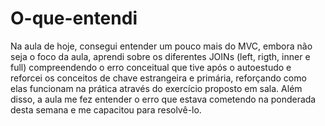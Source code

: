 # O-que-entendi

  Na aula de hoje, consegui entender um pouco mais do MVC, embora não seja o foco da aula, aprendi sobre os diferentes JOINs (left, rigth, inner e full) compreendendo o erro conceitual que tive após o autoestudo e reforcei os conceitos de chave estrangeira e primária, reforçando como elas funcionam na prática através do exercício proposto em sala. Além disso, a aula me fez entender o erro que estava cometendo na ponderada desta semana e me capacitou para resolvê-lo.
